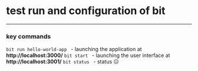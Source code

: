 # test run and configuration of bit

_________________

### key commands

`bit run hello-world-app ` - launching the application at **http://localhost:3000/**
`bit start ` - launching the user interface at **http://localhost:3001/**
`bit status ` - status 😑